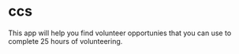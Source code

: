 # ccs
This app will help you find volunteer opportunies that you can use to complete 25 hours of volunteering.
